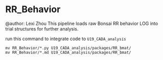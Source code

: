 # RR_Behavior

@author: Lexi Zhou
This pipeline loads raw Bonsai RR behavior LOG into trial structures for further analysis.

run this command to integrate code to `U19_CADA_analysis`

```{bash}
mv RR_Behavior/*.py U19_CADA_analysis/packages/RR_bmat/
mv RR_Behavior/*.md U19_CADA_analysis/packages/RR_bmat/
```
